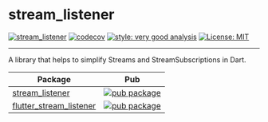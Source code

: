 # stream_listener

[![stream_listener](https://github.com/felangel/stream_listener/actions/workflows/stream_listener.yaml/badge.svg)](https://github.com/felangel/stream_listener/actions/workflows/stream_listener.yaml)
[![codecov](https://codecov.io/gh/felangel/stream_listener/branch/master/graph/badge.svg)](https://codecov.io/gh/felangel/stream_listener)
[![style: very good analysis](https://img.shields.io/badge/style-very_good_analysis-B22C89.svg)](https://pub.dev/packages/very_good_analysis)
[![License: MIT](https://img.shields.io/badge/license-MIT-purple.svg)](https://opensource.org/licenses/MIT)

---

A library that helps to simplify Streams and StreamSubscriptions in Dart.

| Package                                                                                                             | Pub                                                                                                                          |
| ------------------------------------------------------------------------------------------------------------------- | ---------------------------------------------------------------------------------------------------------------------------- |
| [stream_listener](https://github.com/felangel/stream_listener/tree/master/packages/stream_listener)                 | [![pub package](https://img.shields.io/pub/v/stream_listener.svg)](https://pub.dev/packages/stream_listener)                 |
| [flutter_stream_listener](https://github.com/felangel/stream_listener/tree/master/packages/flutter_stream_listener) | [![pub package](https://img.shields.io/pub/v/flutter_stream_listener.svg)](https://pub.dev/packages/flutter_stream_listener) |
